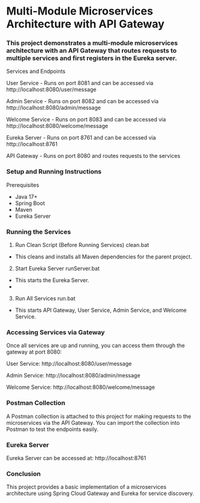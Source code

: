 # Multi-Module Microservices Architecture with API Gateway

### This project demonstrates a multi-module microservices architecture with an API Gateway that routes requests to multiple services and first registers in the Eureka server.
Services and Endpoints

User Service - Runs on port 8081 and can be accessed via http://localhost:8080/user/message

Admin Service - Runs on port 8082 and can be accessed via http://localhost:8080/admin/message

Welcome Service - Runs on port 8083 and can be accessed via http://localhost:8080/welcome/message

Eureka Server - Runs on port 8761 and can be accessed via http://localhost:8761

API Gateway - Runs on port 8080 and routes requests to the services

### Setup and Running Instructions
Prerequisites
- Java 17+
- Spring Boot
- Maven
- Eureka Server

### Running the Services
1. Run Clean Script (Before Running Services)
 clean.bat
- This cleans and installs all Maven dependencies for the parent project.

2. Start Eureka Server
   runServer.bat
- This starts the Eureka Server.
- 
3. Run All Services
 run.bat
- This starts API Gateway, User Service, Admin Service, and Welcome Service.

### Accessing Services via Gateway

Once all services are up and running, you can access them through the gateway at port 8080:

User Service: http://localhost:8080/user/message

Admin Service: http://localhost:8080/admin/message

Welcome Service: http://localhost:8080/welcome/message

### Postman Collection

A Postman collection is attached to this project for making requests to the microservices via the API Gateway. You can import the collection into Postman to test the endpoints easily.

### Eureka Server

Eureka Server can be accessed at:
http://localhost:8761

### Conclusion

This project provides a basic implementation of a microservices architecture using Spring Cloud Gateway and Eureka for service discovery.
